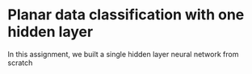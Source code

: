 # Planar data classification with one hidden layer

In this assignment, we built a single hidden layer neural network from scratch
